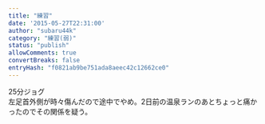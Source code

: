 ```yaml
---
title: "練習"
date: '2015-05-27T22:31:00'
author: "subaru44k"
category: "練習(弱)"
status: "publish"
allowComments: true
convertBreaks: false
entryHash: "f0821ab9be751ada8aeec42c12662ce0"
---
```

25分ジョグ<br>
左足首外側が時々傷んだので途中でやめ。2日前の温泉ランのあとちょっと痛かったのでその関係を疑う。
